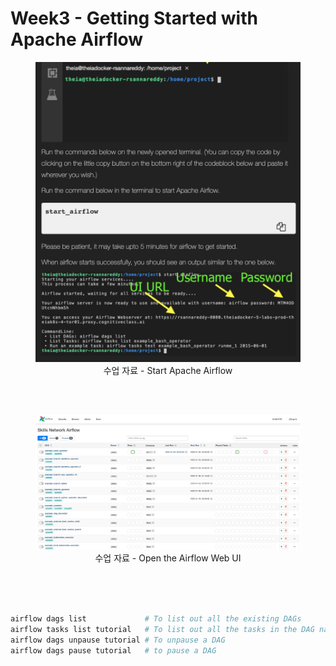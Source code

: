 # Week3 - Getting Started with Apache Airflow

<figure style="text-align: center;">
    <img src = "../data/Week3_Lab_01.png">
    <figcaption align="center">수업 자료 - Start Apache Airflow</figcaption>
</figure> 
<br/><br/>

<figure style="text-align: center;">
    <img src = "../data/Week3_Lab_02.png">
    <figcaption align="center">수업 자료 - Open the Airflow Web UI</figcaption>
</figure> 
<br/><br/>

<br/>

```bash
airflow dags list             # To list out all the existing DAGs
airflow tasks list tutorial   # To list out all the tasks in the DAG named 'tutorial'
airflow dags unpause tutorial # To unpause a DAG
airflow dags pause tutorial   # to pause a DAG
```
